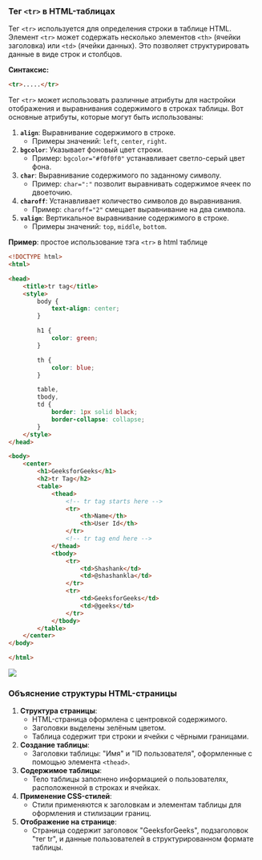 ### Тег `<tr>` в HTML-таблицах

Тег `<tr>` используется для определения строки в таблице HTML. Элемент `<tr>` может содержать несколько элементов `<th>` (ячейки заголовка) или `<td>` (ячейки данных). Это позволяет структурировать данные в виде строк и столбцов.

**Синтаксис:**
```html
<tr>.....</tr>
```

Тег `<tr>` может использовать различные атрибуты для настройки отображения и выравнивания содержимого в строках таблицы. Вот основные атрибуты, которые могут быть использованы:

1. **`align`**: Выравнивание содержимого в строке.
    - Примеры значений: `left`, `center`, `right`.
2. **`bgcolor`**: Указывает фоновый цвет строки.
    - Пример: `bgcolor="#f0f0f0"` устанавливает светло-серый цвет фона.
3. **`char`**: Выравнивание содержимого по заданному символу.
    - Пример: `char=":"` позволит выравнивать содержимое ячеек по двоеточию.
4. **`charoff`**: Устанавливает количество символов до выравнивания.
    - Пример: `charoff="2"` смещает выравнивание на два символа.
5. **`valign`**: Вертикальное выравнивание содержимого в строке.
    - Примеры значений: `top`, `middle`, `bottom`.

**Пример**: простое использование тэга `<tr>` в html таблице
```html
<!DOCTYPE html>
<html>

<head>
    <title>tr tag</title>
    <style>
        body {
            text-align: center;
        }

        h1 {
            color: green;
        }

        th {
            color: blue;
        }

        table,
        tbody,
        td {
            border: 1px solid black;
            border-collapse: collapse;
        }
    </style>
</head>

<body>
    <center>
        <h1>GeeksforGeeks</h1>
        <h2>tr Tag</h2>
        <table>
            <thead>
                <!-- tr tag starts here -->
                <tr>
                    <th>Name</th>
                    <th>User Id</th>
                </tr>
                <!-- tr tag end here -->
            </thead>
            <tbody>
                <tr>
                    <td>Shashank</td>
                    <td>@shashankla</td>
                </tr>
                <tr>
                    <td>GeeksforGeeks</td>
                    <td>@geeks</td>
                </tr>
            </tbody>
        </table>
    </center>
</body>

</html>
```
![](https://media.geeksforgeeks.org/wp-content/uploads/20190913121025/tr7.png)
### Объяснение структуры HTML-страницы

1. **Структура страницы**:
    - HTML-страница оформлена с центровкой содержимого.
    - Заголовки выделены зелёным цветом.
    - Таблица содержит три строки и ячейки с чёрными границами.
2. **Создание таблицы**:
    - Заголовки таблицы: "Имя" и "ID пользователя", оформленные с помощью элемента `<thead>`.
3. **Содержимое таблицы**:
    - Тело таблицы заполнено информацией о пользователях, расположенной в строках и ячейках.
4. **Применение CSS-стилей**:
    - Стили применяются к заголовкам и элементам таблицы для оформления и стилизации границ.
5. **Отображение на странице**:
    - Страница содержит заголовок "GeeksforGeeks", подзаголовок "тег tr", и данные пользователей в структурированном формате таблицы.